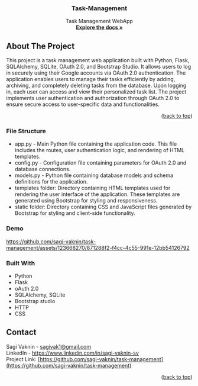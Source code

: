 <a name="readme-top"></a>

<h3 align="center">Task-Management</h3>

  <p align="center">
   Task Management WebApp
    <br />
    <a href="https://github.com/sagi-vaknin/task-management"><strong>Explore the docs »</strong></a>
  </p>
</div>

## About The Project
This project is a task management web application built with Python, Flask, SQLAlchemy, SQLite, OAuth 2.0, and Bootstrap Studio. It allows users to log in securely using their Google accounts via OAuth 2.0 authentication. The application enables users to manage their tasks efficiently by adding, archiving, and completely deleting tasks from the database. Upon logging in, each user can access and view their personalized task list. The project implements user authentication and authorization through OAuth 2.0 to ensure secure access to user-specific data and functionalities.


<p align="right">(<a href="#readme-top">back to top</a>)</p>

### File Structure
* app.py - Main Python file containing the application code.
  This file includes the routes, user authentication logic, and rendering of HTML templates.
* config.py - Configuration file containing parameters for OAuth 2.0 and database connections.
* models.py - Python file containing database models and schema definitions for the application.
* templates folder: Directory containing HTML templates used for rendering the user interface of the application.
  These templates are generated using Bootstrap for styling and responsiveness.
* static folder: Directory containing CSS and JavaScript files generated by Bootstrap for styling and client-side functionality.

### Demo
https://github.com/sagi-vaknin/task-management/assets/123668270/871288f2-f4cc-4c55-991e-12bb54126792



### Built With
* Python
* Flask
* oAuth 2.0
* SQLAlchemy, SQLite
* Bootstrap studio
* HTTP
* CSS

## Contact
Sagi Vaknin - sagivak1@gmail.com <br>
LinkedIn  - https://www.linkedin.com/in/sagi-vaknin-sv <br>
Project Link: [https://github.com/sagi-vaknin/task-management](https://github.com/sagi-vaknin/task-management)


<p align="right">(<a href="#readme-top">back to top</a>)</p>


